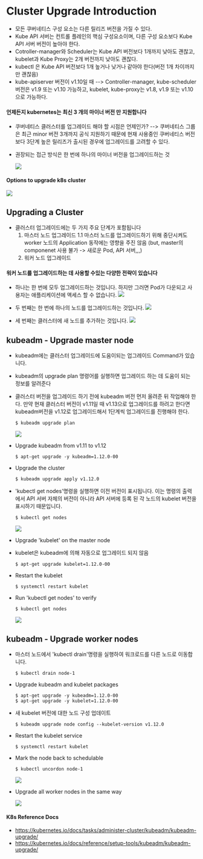 # Cluster Upgrade Introduction
- 모든 쿠버네티스 구성 요소는 다른 릴리즈 버전을 가질 수 있다.
- Kube API 서버는 컨트롤 플레인의 핵심 구성요소이며, 다른 구성 요소보다 Kube API 서버 버전이 높아야 한다.
- Cotroller-manager와 Scheduler는 Kube API 버전보다 1개까지 낮아도 괜찮고, kubelet과 Kube Proxy는 2개 버전까지 낮아도 괜찮다.
- kubectl 은 Kube API 버전보다 1개 높거나 낮거나 같아야 한다(버전 1개 차이까지만 괜찮음)
- kube-apiserver 버전이 v1.10일 때 --> Controller-manager, kube-scheduler 버전은 v1.9 또는 v1.10 가능하고, kubelet, kube-proxy는 v1.8, v1.9 또는 v1.10으로 가능하다.
  
#### 언제든지 kubernetes는 최신 3 개의 마이너 버전 만 지원합니다
- 쿠버네티스 클러스터를 업그레이드 해야 할 시점은 언제인가?
  --> 쿠버네티스 그룹은 최근 minor 버전 3개까지 공식 지원하기 때문에 현재 사용중인 쿠버네티스 버전보다 3단계 높은 릴리즈가 출시된 경우에 업그레이드를 고려할 수 있다.
- 권장되는 접근 방식은 한 번에 하나의 마이너 버전을 업그레이드하는 것
  
  <img src = https://github.com/kodekloudhub/certified-kubernetes-administrator-course/blob/master/images/up2.PNG>
  
#### Options to upgrade k8s cluster
 
  <img src = https://github.com/kodekloudhub/certified-kubernetes-administrator-course/blob/master/images/opt.PNG>
  
## Upgrading a Cluster
- 클러스터 업그레이드에는 두 가지 주요 단계가 포함됩니다
  1. 마스터 노드 업그레이드
    1.1 마스터 노드를 업그레이드하기 위해 중단시켜도 worker 노드의 Application 동작에는 영향을 주진 않음 (but, master의 componenet 사용 불가 -> 새로운 Pod, API 서버,,,)
  2. 워커 노드 업그레이드
  
#### 워커 노드를 업그레이드하는 데 사용할 수있는 다양한 전략이 있습니다
- 하나는 한 번에 모두 업그레이드하는 것입니다. 하지만 그러면 Pod가 다운되고 사용자는 애플리케이션에 액세스 할 수 없습니다.
  <img src = https://github.com/kodekloudhub/certified-kubernetes-administrator-course/blob/master/images/stg1.PNG>
  
- 두 번째는 한 번에 하나의 노드를 업그레이드하는 것입니다. 
  <img src = https://github.com/kodekloudhub/certified-kubernetes-administrator-course/blob/master/images/stg2.PNG>
  
- 세 번째는 클러스터에 새 노드를 추가하는 것입니다.
  <img src = https://github.com/kodekloudhub/certified-kubernetes-administrator-course/blob/master/images/stg3.PNG>
  
## kubeadm - Upgrade master node
- kubeadm에는 클러스터 업그레이드에 도움이되는 업그레이드 Command가 있습니다.
- kubeadm의 upgrade plan 명령어를 실행하면 업그레이드 하는 데 도움이 되는 정보를 알려준다
- 클러스터 버전을 업그레이드 하기 전에 kubeadm 버전 먼저 올려준 뒤 작업해야 한다. 만약 현재 클러스터 버전이 v1.11일 때 v1.13으로 업그레이드를 하려고 한다면 kubeadm버전을 v1.12로 업그레이드해서 1단계씩 업그레이드를 진행해야 한다.
  ```
  $ kubeadm upgrade plan
  ```
  <img src = https://github.com/kodekloudhub/certified-kubernetes-administrator-course/blob/master/images/kube1.png>
  
- Upgrade kubeadm from v1.11 to v1.12
  ```
  $ apt-get upgrade -y kubeadm=1.12.0-00
  ```
- Upgrade the cluster
  ```
  $ kubeadm upgrade apply v1.12.0
  ```
- 'kubectl get nodes'명령을 실행하면 이전 버전이 표시됩니다. 이는 명령의 출력에서 API 서버 자체의 버전이 아니라 API 서버에 등록 된 각 노드의 kubelet 버전을 표시하기 때문입니다.  
  ```
  $ kubectl get nodes
  ```
  
  <img src = https://github.com/kodekloudhub/certified-kubernetes-administrator-course/blob/master/images/kubeu.PNG>
  
- Upgrade 'kubelet' on the master node
- kubelet은 kubeadm에 의해 자동으로 업그레이드 되지 않음

  ```
  $ apt-get upgrade kubelet=1.12.0-00
  ```
- Restart the kubelet
  ```
  $ systemctl restart kubelet
  ```
- Run 'kubectl get nodes' to verify
  ```
  $ kubectl get nodes
  ```
  
  <img src = https://github.com/kodekloudhub/certified-kubernetes-administrator-course/blob/master/images/kubeu1.PNG>
 
## kubeadm - Upgrade worker nodes
  
- 마스터 노드에서 'kubectl drain'명령을 실행하여 워크로드를 다른 노드로 이동합니다.
  ```
  $ kubectl drain node-1
  ```
- Upgrade kubeadm and kubelet packages
  ```
  $ apt-get upgrade -y kubeadm=1.12.0-00
  $ apt-get upgrade -y kubelet=1.12.0-00
  ```
- 새 kubelet 버전에 대한 노드 구성 업데이트
  ```
  $ kubeadm upgrade node config --kubelet-version v1.12.0
  ```
- Restart the kubelet service
  ```
  $ systemctl restart kubelet
  ```
- Mark the node back to schedulable
  ```
  $ kubectl uncordon node-1
  ```
  
  <img src= https://github.com/kodekloudhub/certified-kubernetes-administrator-course/blob/master/images/kubeu2.PNG>
  
- Upgrade all worker nodes in the same way

  <img src = https://github.com/kodekloudhub/certified-kubernetes-administrator-course/blob/master/images/kubeu3.PNG>
  

#### K8s Reference Docs
- https://kubernetes.io/docs/tasks/administer-cluster/kubeadm/kubeadm-upgrade/
- https://kubernetes.io/docs/reference/setup-tools/kubeadm/kubeadm-upgrade/
  
  
  
